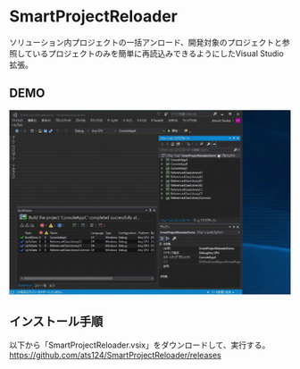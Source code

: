 # SmartProjectReloader
ソリューション内プロジェクトの一括アンロード、開発対象のプロジェクトと参照しているプロジェクトのみを簡単に再読込みできるようにしたVisual Studio拡張。

## DEMO
![デモ動画](demo.gif)

## インストール手順
以下から「SmartProjectReloader.vsix」をダウンロードして、実行する。
https://github.com/ats124/SmartProjectReloader/releases
